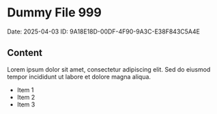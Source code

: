 # Dummy File 999

Date: 2025-04-03
ID: 9A18E18D-00DF-4F90-9A3C-E38F843C5A4E

## Content

Lorem ipsum dolor sit amet, consectetur adipiscing elit.
Sed do eiusmod tempor incididunt ut labore et dolore magna aliqua.

* Item 1
* Item 2
* Item 3

